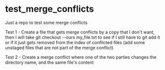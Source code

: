# test_merge_conflicts
Just a repo to test some merge conflicts

Test 1 - Create a file that gets merge conflicts by a copy that I don't want, then I will take git checkout --ours my_file.txt
to see if I still have to git add it or if it just gets removed from the index of conflicted files (add some unstaged files that are not part of the merge conflict)

Test 2 - Create a merge conflict where one of the two parties changes the directory name, and the same file's content

